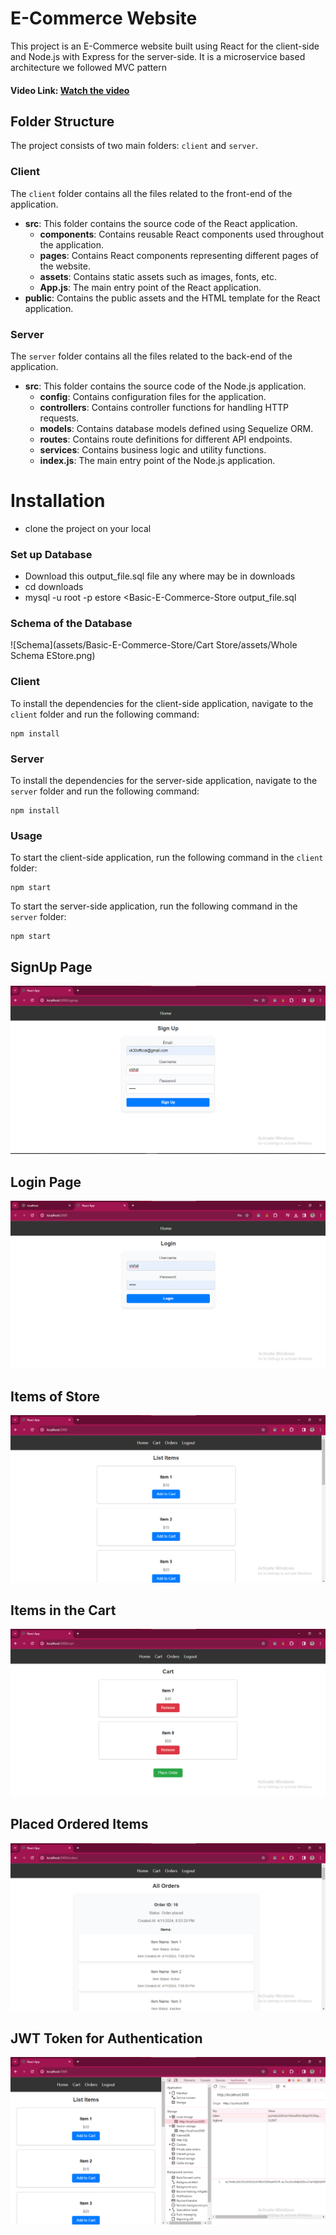 # E-Commerce Website

This project is an E-Commerce website built using React for the client-side and Node.js with Express for the server-side. It is a microservice based architecture we followed MVC pattern

#### Video Link: [Watch the video](https://www.loom.com/share/d88a4db4eae745079022a5ecf210c784?sid=7a66c6c0-c4eb-46cc-b9d4-1c118bd20b69)

## Folder Structure

The project consists of two main folders: `client` and `server`.

### Client

The `client` folder contains all the files related to the front-end of the application.

- **src**: This folder contains the source code of the React application.
  - **components**: Contains reusable React components used throughout the application.
  - **pages**: Contains React components representing different pages of the website.
  - **assets**: Contains static assets such as images, fonts, etc.
  - **App.js**: The main entry point of the React application.
- **public**: Contains the public assets and the HTML template for the React application.

### Server

The `server` folder contains all the files related to the back-end of the application.

- **src**: This folder contains the source code of the Node.js application.
  - **config**: Contains configuration files for the application.
  - **controllers**: Contains controller functions for handling HTTP requests.
  - **models**: Contains database models defined using Sequelize ORM.
  - **routes**: Contains route definitions for different API endpoints.
  - **services**: Contains business logic and utility functions.
  - **index.js**: The main entry point of the Node.js application.

# Installation

- clone the project on your local

### Set up Database

- Download this output_file.sql file any where may be in downloads
- cd downloads
- mysql -u root -p estore <Basic-E-Commerce-Store output_file.sql

### Schema of the Database

![Schema](assets/Basic-E-Commerce-Store/Cart Store/assets/Whole Schema EStore.png)

### Client

To install the dependencies for the client-side application, navigate to the `client` folder and run the following command:

```
npm install
```

### Server

To install the dependencies for the server-side application, navigate to the `server` folder and run the following command:

```
npm install
```

### Usage

To start the client-side application, run the following command in the `client` folder:

```
npm start
```

To start the server-side application, run the following command in the `server` folder:

```
npm start
```

## SignUp Page

![alt text](assets/signup.png)

## Login Page

![alt text](assets/LogIn%20Page.png)

## Items of Store

![alt text](assets/Items%20List.png)

## Items in the Cart

![alt text](assets/CartItems.png)

## Placed Ordered Items

![alt text](assets/Placed%20ordered.png)

## JWT Token for Authentication

![alt text](assets/Tokencart.png)
